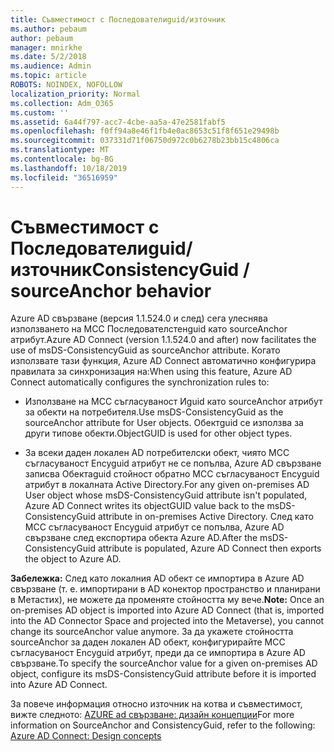 ```yaml
---
title: Съвместимост с Последователиguid/източник
ms.author: pebaum
author: pebaum
manager: mnirkhe
ms.date: 5/2/2018
ms.audience: Admin
ms.topic: article
ROBOTS: NOINDEX, NOFOLLOW
localization_priority: Normal
ms.collection: Adm_O365
ms.custom: ''
ms.assetid: 6a44f797-acc7-4cbe-aa5a-47e2581fabf5
ms.openlocfilehash: f0ff94a8e46f1fb4e0ac8653c51f8f651e29498b
ms.sourcegitcommit: 037331d71f06750d972c0b6278b23bb15c4806ca
ms.translationtype: MT
ms.contentlocale: bg-BG
ms.lasthandoff: 10/18/2019
ms.locfileid: "36516959"
---
```

# <a name="consistencyguid--sourceanchor-behavior"></a><span data-ttu-id="d79bf-102">Съвместимост с Последователиguid/източник</span><span class="sxs-lookup"><span data-stu-id="d79bf-102">ConsistencyGuid / sourceAnchor behavior</span></span>

<span data-ttu-id="d79bf-103">Azure AD свързване (версия 1.1.524.0 и след) сега улеснява използването на МСС Последователстенguid като sourceAnchor атрибут.</span><span class="sxs-lookup"><span data-stu-id="d79bf-103">Azure AD Connect (version 1.1.524.0 and after) now facilitates the use of msDS-ConsistencyGuid as sourceAnchor attribute.</span></span> <span data-ttu-id="d79bf-104">Когато използвате тази функция, Azure AD Connect автоматично конфигурира правилата за синхронизация на:</span><span class="sxs-lookup"><span data-stu-id="d79bf-104">When using this feature, Azure AD Connect automatically configures the synchronization rules to:</span></span>
  
- <span data-ttu-id="d79bf-105">Използване на МСС съгласуваност Иguid като sourceAnchor атрибут за обекти на потребителя.</span><span class="sxs-lookup"><span data-stu-id="d79bf-105">Use msDS-ConsistencyGuid as the sourceAnchor attribute for User objects.</span></span> <span data-ttu-id="d79bf-106">Обектguid се използва за други типове обекти.</span><span class="sxs-lookup"><span data-stu-id="d79bf-106">ObjectGUID is used for other object types.</span></span>
    
- <span data-ttu-id="d79bf-107">За всеки даден локален AD потребителски обект, чиято МСС съгласуваност Encyguid атрибут не се попълва, Azure AD свързване записва Обектаguid стойност обратно МСС съгласуваност Encyguid атрибут в локалната Active Directory.</span><span class="sxs-lookup"><span data-stu-id="d79bf-107">For any given on-premises AD User object whose msDS-ConsistencyGuid attribute isn't populated, Azure AD Connect writes its objectGUID value back to the msDS-ConsistencyGuid attribute in on-premises Active Directory.</span></span> <span data-ttu-id="d79bf-108">След като МСС съгласуваност Encyguid атрибут се попълва, Azure AD свързване след експортира обекта Azure AD.</span><span class="sxs-lookup"><span data-stu-id="d79bf-108">After the msDS-ConsistencyGuid attribute is populated, Azure AD Connect then exports the object to Azure AD.</span></span>
    
 <span data-ttu-id="d79bf-109">**Забележка:** След като локалния AD обект се импортира в Azure AD свързване (т. е. импортирани в AD конектор пространство и планирани в Метастих), не можете да променяте стойността му вече.</span><span class="sxs-lookup"><span data-stu-id="d79bf-109">**Note:** Once an on-premises AD object is imported into Azure AD Connect (that is, imported into the AD Connector Space and projected into the Metaverse), you cannot change its sourceAnchor value anymore.</span></span> <span data-ttu-id="d79bf-110">За да укажете стойността sourceAnchor за даден локален AD обект, конфигурирайте МСС съгласуваност Encyguid атрибут, преди да се импортира в Azure AD свързване.</span><span class="sxs-lookup"><span data-stu-id="d79bf-110">To specify the sourceAnchor value for a given on-premises AD object, configure its msDS-ConsistencyGuid attribute before it is imported into Azure AD Connect.</span></span> 
  
<span data-ttu-id="d79bf-111">За повече информация относно източник на котва и съвместимост, вижте следното: [AZURE ad свързване: дизайн концепции](https://docs.microsoft.com/azure/active-directory/connect/active-directory-aadconnect-design-concepts)</span><span class="sxs-lookup"><span data-stu-id="d79bf-111">For more information on SourceAnchor and ConsistencyGuid, refer to the following: [Azure AD Connect: Design concepts](https://docs.microsoft.com/azure/active-directory/connect/active-directory-aadconnect-design-concepts)</span></span>
  

